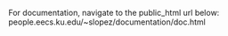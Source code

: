 For documentation, navigate to the public_html url below:
people.eecs.ku.edu/~slopez/documentation/doc.html
